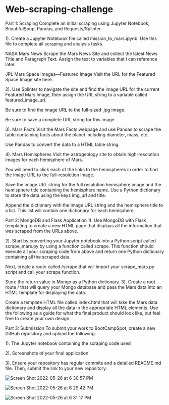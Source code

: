 # Web-scraping-challenge
Part 1: Scraping
Complete an initial scraping using Jupyter Notebook, BeautifulSoup, Pandas, and Requests/Splinter.

1). Create a Jupyter Notebook file called mission_to_mars.ipynb. Use this file to complete all scraping and analysis tasks. 

NASA Mars News
Scrape the Mars News Site and collect the latest News Title and Paragraph Text. Assign the text to variables that I can reference later.

JPL Mars Space Images—Featured Image
Visit the URL for the Featured Space Image site here.

2). Use Splinter to navigate the site and find the image URL for the current Featured Mars Image, then assign the URL string to a variable called featured_image_url.

Be sure to find the image URL to the full-sized .jpg image.

Be sure to save a complete URL string for this image.

3). Mars Facts
Visit the Mars Facts webpage and use Pandas to scrape the table containing facts about the planet including diameter, mass, etc.

Use Pandas to convert the data to a HTML table string.

4). Mars Hemispheres
Visit the astrogeology site to obtain high-resolution images for each hemisphere of Mars.

You will need to click each of the links to the hemispheres in order to find the image URL to the full-resolution image.

Save the image URL string for the full resolution hemisphere image and the hemisphere title containing the hemisphere name. Use a Python dictionary to store the data using the keys img_url and title.

Append the dictionary with the image URL string and the hemisphere title to a list. This list will contain one dictionary for each hemisphere.


Part 2: MongoDB and Flask Application
1). Use MongoDB with Flask templating to create a new HTML page that displays all the information that was scraped from the URLs above.

2). Start by converting your Jupyter notebook into a Python script called scrape_mars.py by using a function called scrape. This function should execute all your scraping code from above and return one Python dictionary containing all the scraped data.

Next, create a route called /scrape that will import your scrape_mars.py script and call your scrape function.

Store the return value in Mongo as a Python dictionary.
3). Create a root route / that will query your Mongo database and pass the Mars data into an HTML template for displaying the data.

Create a template HTML file called index.html that will take the Mars data dictionary and display all the data in the appropriate HTML elements. Use the following as a guide for what the final product should look like, but feel free to create your own design.


Part 3: Submission
To submit your work to BootCampSpot, create a new GitHub repository and upload the following:

1). The Jupyter notebook containing the scraping code used

2). Screenshots of your final application

3). Ensure your repository has regular commits and a detailed README.md file. Then, submit the link to your new repository.

![Screen Shot 2022-05-26 at 6 30 57 PM](https://user-images.githubusercontent.com/100645924/170599778-9d4747d5-1e58-4e3b-8458-90c7fa659882.png)

![Screen Shot 2022-05-26 at 6 29 42 PM](https://user-images.githubusercontent.com/100645924/170599956-62a4071b-1cec-4e2b-bf67-e07d29c3913f.png)

![Screen Shot 2022-05-26 at 6 31 17 PM](https://user-images.githubusercontent.com/100645924/170600161-c496bc0d-bc9c-415b-b36f-a73328b175ed.png)


